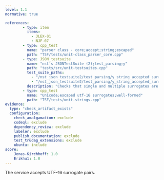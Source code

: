 ```yaml
---
level: 1.1
normative: true

references:
        - type: item
          items:
            - JLEX-01
            - NJF-07
        - type: cpp_test
          name: "parser class - core;accept;string;escaped"
          path: "TSF/tests/unit-class_parser_core.cpp"
        - type: JSON_testsuite
          name: "nst's JSONTestSuite (2);test_parsing;y"
          path: "tests/src/unit-testsuites.cpp"
          test_suite_paths:
            - "/nst_json_testsuite2/test_parsing/y_string_accepted_surrogate_pair.json"
            - "/nst_json_testsuite2/test_parsing/y_string_accepted_surrogate_pairs.json"
          description: "Checks that single and multiple surrogates are accepted."
        - type: cpp_test
          name: "Unicode;escaped utf-16 surrogates;well-formed"
          path: "TSF/tests/unit-strings.cpp"
evidence:
  type: "check_artifact_exists"
  configuration:
    check_amalgamation: exclude
    codeql: exclude
    dependency_review: exclude
    labeler: exclude
    publish_documentation: exclude
    test_trudag_extensions: exclude
    ubuntu: include
score:
    Jonas-Kirchhoff: 1.0
    Erikhu1: 1.0
---
```


The service accepts UTF-16 surrogate pairs.